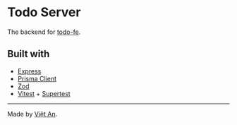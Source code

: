 # Todo Server

The backend for [todo-fe](https://github.com/vietan0/todo-fe).

## Built with

- [Express](https://expressjs.com/)
- [Prisma Client](https://www.prisma.io/docs/orm/prisma-client)
- [Zod](https://zod.dev/)
- [Vitest](https://vitest.dev/) + [Supertest](https://github.com/ladjs/supertest)

---

Made by [Việt An](https://github.com/vietan0).
